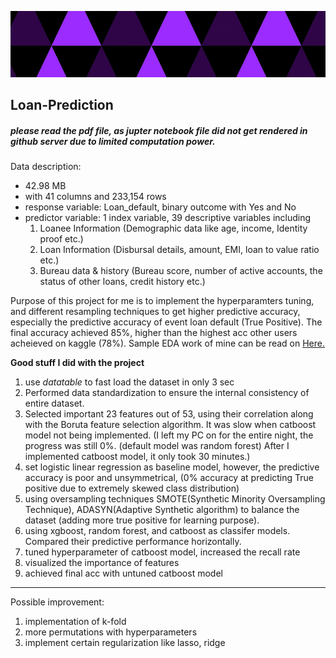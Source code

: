 ![Vehicle Loan Default Prediction](/dataset-cover.png)
## Loan-Prediction

##### please read the pdf file, as jupter notebook file did not get rendered in github server due to limited computation power.


Data description:
  - 42.98 MB 
  - with 41 columns and 233,154 rows
  - response variable: Loan_default, binary outcome with Yes and No
  - predictor variable: 1 index variable, 39 descriptive variables including 
      1. Loanee Information (Demographic data like age, income, Identity proof etc.) 
      2. Loan Information (Disbursal details, amount, EMI, loan to value ratio etc.) 
      3. Bureau data & history (Bureau score, number of active accounts, the status of other loans, credit history etc.)
  
  
Purpose of this project for me is to implement the hyperparamters tuning, and different resampling techniques to get higher predictive accuracy, especially the predictive accuracy of event loan default (True Positive). The final accuracy achieved 85%, higher than the highest acc other users acheieved on kaggle (78%). Sample EDA work of mine can be read on [Here.](https://github.com/datahua/EDA-Visualziation-Text-Mining-with_R/blob/main/EDA%2BVisualziation%2BText%20Mining_R.pdf)

**Good stuff I did with the project**
1. use *datatable* to fast load the dataset in only 3 sec
2. Performed data standardization to ensure the internal consistency of entire dataset.
3. Selected important 23 features out of 53, using their correlation along with the Boruta feature selection algorithm. It was slow when catboost model not being implemented. (I left my PC on for the entire night, the progress was still 0%. (default model was random forest) After I implemented catboost model, it only took 30 minutes.)
4. set logistic linear regression as baseline model, however, the predictive accuracy is poor and unsymmetrical, (0% accuracy at predicting True positive due to extremely skewed class distribution)
5. using oversampling techniques SMOTE(Synthetic Minority Oversampling Technique), ADASYN(Adaptive Synthetic algorithm) to balance the dataset (adding more true positive for learning purpose).
6. using xgboost, random forest, and catboost as classifer models. Compared their predictive performance horizontally.
7. tuned hyperparameter of catboost model, increased the recall rate
8. visualized the importance of features 
9. achieved final acc with untuned catboost model

---
Possible improvement:
1. implementation of k-fold
2. more permutations with hyperparameters
3. implement certain regularization like lasso, ridge
